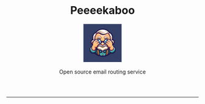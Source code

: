 <div style="text-align: center;padding:30px 0" align="center">

# Peeeekaboo

<img src="assets/peeeekabo.png" width="100" />

Open source email routing service

</div>

----
